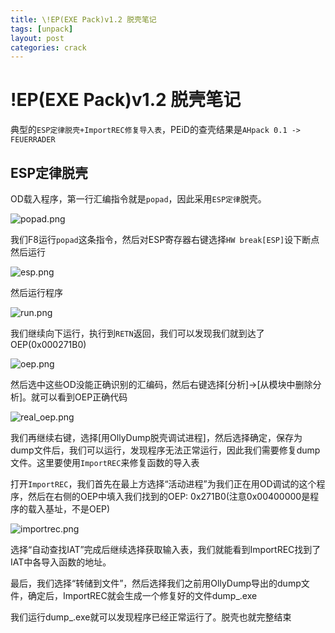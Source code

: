 ```yaml
---
title: \!EP(EXE Pack)v1.2 脱壳笔记
tags: [unpack]
layout: post
categories: crack
---
```


# !EP(EXE Pack)v1.2 脱壳笔记

典型的`ESP定律脱壳+ImportREC修复导入表`，PEiD的查壳结果是`AHpack 0.1 -> FEUERRADER`

## ESP定律脱壳

OD载入程序，第一行汇编指令就是`popad`，因此采用`ESP定律`脱壳。

![popad.png](http://od7mpc53s.bkt.clouddn.com/%21ep_exe_pack-popad.png)

我们F8运行`popad`这条指令，然后对ESP寄存器右键选择`HW break[ESP]`设下断点然后运行

![esp.png](http://od7mpc53s.bkt.clouddn.com/%21ep_exe_pack-esp.png)

然后运行程序

![run.png](http://od7mpc53s.bkt.clouddn.com/%21ep_exe_pack-run.png)

我们继续向下运行，执行到`RETN`返回，我们可以发现我们就到达了OEP(0x000271B0)

![oep.png](http://od7mpc53s.bkt.clouddn.com/%21ep_exe_pack-oep.png)

然后选中这些OD没能正确识别的汇编码，然后右键选择[分析]->[从模块中删除分析]。就可以看到OEP正确代码

![real_oep.png](http://od7mpc53s.bkt.clouddn.com/%21ep_exe_pack-real_oep.png)

我们再继续右键，选择[用OllyDump脱壳调试进程]，然后选择确定，保存为dump文件后，我们可以运行，发现程序无法正常运行，因此我们需要修复dump文件。这里要使用`ImportREC`来修复函数的导入表

打开`ImportREC`，我们首先在最上方选择“活动进程”为我们正在用OD调试的这个程序，然后在右侧的OEP中填入我们找到的OEP: 0x271B0(注意0x00400000是程序的载入基址，不是OEP)

![importrec.png](http://od7mpc53s.bkt.clouddn.com/%21ep_exe_pack-importrec.png)

选择“自动查找IAT”完成后继续选择获取输入表，我们就能看到ImportREC找到了IAT中各导入函数的地址。

最后，我们选择“转储到文件”，然后选择我们之前用OllyDump导出的dump文件，确定后，ImportREC就会生成一个修复好的文件dump_.exe

我们运行dump_.exe就可以发现程序已经正常运行了。脱壳也就完整结束